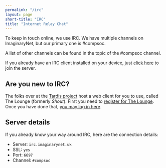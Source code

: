 ```yaml
---
permalink: "/irc"
layout: page
short-title: "IRC"
title: "Internet Relay Chat"
---
```


To keep in touch online, we use IRC. We have multiple channels on ImaginaryNet, but our primary one is #compsoc.

A list of other channels can be found in the topic of the #compsoc channel.

If you already have an IRC client installed on your device, just [click here](ircs://irc.imaginarynet.uk/#compsoc) to join the server.

## Are you new to IRC?

The folks over at the [Tardis project](https://tardis.ed.ac.uk/) host a web client for you to use, called The Lounge (formerly _Shout_). First you need to [register for The Lounge](https://shout-register.tardis.ed.ac.uk/). Once you have done that, [you may log in here](https://shout.tardis.ed.ac.uk).

## Server details

If you already know your way around IRC, here are the connection details:

* Server: `irc.imaginarynet.uk`
* SSL: `yes`
* Port: `6697`
* Channel: `#compsoc`